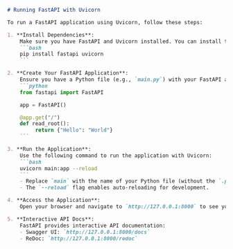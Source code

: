 ```markdown
# Running FastAPI with Uvicorn

To run a FastAPI application using Uvicorn, follow these steps:

1. **Install Dependencies**:
    Make sure you have FastAPI and Uvicorn installed. You can install them using pip:
    ```bash
    pip install fastapi uvicorn
    ```

2. **Create Your FastAPI Application**:
    Ensure you have a Python file (e.g., `main.py`) with your FastAPI app. Example:
    ```python
    from fastapi import FastAPI

    app = FastAPI()

    @app.get("/")
    def read_root():
         return {"Hello": "World"}
    ```

3. **Run the Application**:
    Use the following command to run the application with Uvicorn:
    ```bash
    uvicorn main:app --reload
    ```
    - Replace `main` with the name of your Python file (without the `.py` extension).
    - The `--reload` flag enables auto-reloading for development.

4. **Access the Application**:
    Open your browser and navigate to `http://127.0.0.1:8000` to see your FastAPI app in action.

5. **Interactive API Docs**:
    FastAPI provides interactive API documentation:
    - Swagger UI: `http://127.0.0.1:8000/docs`
    - ReDoc: `http://127.0.0.1:8000/redoc`
```